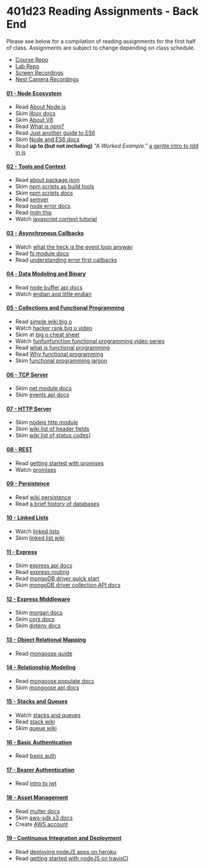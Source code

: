 # 401d23 Reading Assignments - Back End
Please see below for a compilation of reading assignments for the first half of class. Assignments are subject to change depending on class schedule.
* [Course Repo](https://github.com/codefellows/seattle-javascript-401d23)
* [Lab Repo](https://github.com/codefellows-seattle-javascript-401d23)
* [Screen Recordings](https://www.youtube.com/playlist?list=PLVngfM2hsbi_DnO3_JQSgt0Wvipc5Edl5)
* [Nest Camera Recordings](https://www.youtube.com/playlist?list=PLVngfM2hsbi8lp0hdWMvdHwXcvS_s_xvt)

#### [01 - Node Ecosystem](https://github.com/codefellows/seattle-javascript-401d23/tree/master/back-end/01-node-ecosystem)
* Read [About Node.js](https://nodejs.org/en/about/)
* Skim [libuv docs](https://github.com/libuv/libuv)
* Skim [About V8](https://developers.google.com/v8/)
* Read [What is npm?](https://docs.npmjs.com/getting-started/what-is-npm)
* Read [Just another guide to ES6](https://medium.com/sons-of-javascript/javascript-an-introduction-to-es6-1819d0d89a0f#.wb7rj1gin)
* Skim [Node and ES6 docs](https://nodejs.org/en/docs/es6/)
* Read **up to (but not including)** *"A Worked Example."* [a gentle intro to tdd in js](http://jrsinclair.com/articles/2016/gentle-introduction-to-javascript-tdd-intro/)

#### [02 - Tools and Context](https://github.com/codefellows/seattle-javascript-401d23/tree/master/back-end/02-tools-and-context)
* Read [about package.json]
* Skim [npm scripts as build tools]
* Skim [npm scripts docs]
* Read [semver](http://semver.org/)
* Read [node error docs]
* Read [mdn this]
* Watch [javascript context tutorial]
<!--links -->
[node error docs]: https://nodejs.org/dist/latest-v6.x/docs/api/errors.html
[about package.json]: https://docs.npmjs.com/files/package.json
[npm scripts as build tools]: https://www.keithcirkel.co.uk/how-to-use-npm-as-a-build-tool/
[npm scripts docs]: https://docs.npmjs.com/misc/scripts
[mdn new]: https://developer.mozilla.org/en-US/docs/Web/JavaScript/Reference/Operators/new
[mdn object prototype]: https://developer.mozilla.org/en-US/docs/Web/JavaScript/Reference/Global_Objects/Object/prototype
[mdn inheritance and the prototype chain]: https://developer.mozilla.org/en-US/docs/Web/JavaScript/Inheritance_and_the_prototype_chain
[mdn this]: https://developer.mozilla.org/en-US/docs/Web/JavaScript/Reference/Operators/this
[Javascript Context Tutorial]: https://www.youtube.com/watch?v=fjJoX9F_F5g

#### [03 - Asynchronous Callbacks](https://github.com/codefellows/seattle-javascript-401d23/tree/master/back-end/03-asynchronous-callbacks)
* Watch [what the heck is the event loop anyway](https://www.youtube.com/watch?v=8aGhZQkoFbQ)
* Read [fs module docs](https://nodejs.org/dist/latest-v6.x/docs/api/fs.html)
* Read [understanding error first callbacks](http://fredkschott.com/post/2014/03/understanding-error-first-callbacks-in-node-js/)

#### [04 - Data Modeling and Binary](https://github.com/codefellows/seattle-javascript-401d23/tree/master/back-end/04-data-modeling-and-binary)
* Read [node buffer api docs]
* Watch [endian and little endian]
<!--links -->
[events api docs]: https://nodejs.org/api/events.html
[bitmap file format]: https://en.wikipedia.org/wiki/BMP_file_format
[node buffer api docs]: https://nodejs.org/api/buffer.html
[endian and little endian]: https://www.youtube.com/watch?v=B50mNoVw21k]

#### [05 - Collections and Functional Programming](https://github.com/codefellows/seattle-javascript-401d23/tree/master/back-end/05-collections-and-functional-programming)
* Read [simple wiki big o]
* Watch [hacker rank big o video]
* Skim at [big o cheat sheet]
* Watch [funfunfunction functional programming video series]
* Read [what is functional programming]
* Read [Why functional programming](https://github.com/getify/Functional-Light-JS/blob/master/ch1.md)
* Skim [functional programming jargon]
<!-- links -->
[simple wiki big o]: https://simple.wikipedia.org/wiki/Big_O_notation
[hacker rank big o video]: https://www.youtube.com/watch?v=v4cd1O4zkGw
[funfunfunction functional programming video series]: https://www.youtube.com/playlist?list=PL0zVEGEvSaeEd9hlmCXrk5yUyqUag-n84
[functional programming jargon]: https://github.com/hemanth/functional-programming-jargon#functional-programming-jargon
[what is functional programming]: http://blog.jenkster.com/2015/12/what-is-functional-programming.html
[functional-Light JS Book]: https://github.com/getify/Functional-Light-JS
[Big O Cheat Sheet]: http://bigocheatsheet.com/

#### [06 - TCP Server](https://github.com/codefellows/seattle-javascript-401d23/tree/master/back-end/06-tcp-server)
* Skim [net module docs](https://nodejs.org/api/net.html)
* Skim [events api docs](https://nodejs.org/api/events.html)

#### [07 - HTTP Server](https://github.com/codefellows/seattle-javascript-401d23/tree/master/back-end/07-http-server)
* Skim [nodejs http module](https://nodejs.org/api/http.html)
* Skim [wiki list of header fields](https://en.wikipedia.org/wiki/List_of_HTTP_header_fields#Request_fields)
* Skim [wiki list of status codes](https://en.wikipedia.org/wiki/List_of_HTTP_status_codes)]

#### [08 - REST](https://github.com/codefellows/seattle-javascript-401d23/tree/master/back-end/08-rest)
* Read [getting started with promises](https://developers.google.com/web/fundamentals/getting-started/primers/promises)
* Watch [promises](https://www.youtube.com/watch?v=2d7s3spWAzo)

#### [09 - Persistence](https://github.com/codefellows/seattle-javascript-401d23/tree/master/back-end/09-persistence)
* Read [wiki persistence](https://en.wikipedia.org/wiki/Persistence_(computer_science))
* Read [a brief history of databases](http://avant.org/project/history-of-databases/)

#### [10 - Linked Lists](https://github.com/codefellows/seattle-javascript-401d23/tree/master/back-end/10-linked-lists)
* Watch [linked lists]
* Skim [linked list wiki]
<!-- links -->
[linked lists]: https://www.youtube.com/watch?v=njTh_OwMljA
[linked list wiki]: https://en.wikipedia.org/wiki/Linked_list

#### [11 - Express](https://github.com/codefellows/seattle-javascript-401d23/tree/master/back-end/11-express)
* Skim [express api docs](http://expressjs.com/en/4x/api.html)
* Read [express routing](http://expressjs.com/en/guide/routing.html)
* Read [mongoDB driver quick start](http://mongodb.github.io/node-mongodb-native/2.2/quick-start/quick-start/)
* Skim [mongoDB driver collection API docs](http://mongodb.github.io/node-mongodb-native/2.2/api/Collection.html)

#### [12 - Express Middleware](https://github.com/codefellows/seattle-javascript-401d23/tree/master/back-end/12-express-middleware)
* Skim [morgan docs](https://github.com/expressjs/morgan)
* Skim [cors docs](https://github.com/expressjs/cors)
* Skim [dotenv docs](https://github.com/motdotla/dotenv)

#### [13 - Object Relational Mapping](https://github.com/codefellows/seattle-javascript-401d23/tree/master/back-end/13-object-relational-mapping)
* Read [mongoose guide](http://mongoosejs.com/docs/guide.html)

#### [14 - Relationship Modeling](https://github.com/codefellows/seattle-javascript-401d23/tree/master/back-end/14-relationship-modeling)
* Read [mongoose populate docs](http://mongoosejs.com/docs/populate.html)
* Skim [mongoose api docs](http://mongoosejs.com/docs/api.html)

#### [15 - Stacks and Queues](https://github.com/codefellows/seattle-javascript-401d23/tree/master/back-end/15-stacks-and-queues)
* Watch [stacks and queues](https://www.youtube.com/watch?v=wjI1WNcIntg)
* Read [stack wiki](https://en.wikipedia.org/wiki/Stack_(abstract_data_type))
* Skim [queue wiki](https://en.wikipedia.org/wiki/Queue_(abstract_data_type))

#### [16 - Basic Authentication](https://github.com/codefellows/seattle-javascript-401d23/tree/master/back-end/16-basic-authentication)
* Read [basic auth](https://en.wikipedia.org/wiki/Basic_access_authentication)

#### [17 - Bearer Authentication](https://github.com/codefellows/seattle-javascript-401d23/tree/master/back-end/17-bearer-authorization)
* Read [intro to jwt](https://jwt.io/introduction/)

#### [18 - Asset Management](https://github.com/codefellows/seattle-javascript-401d23/tree/master/back-end/18-asset-management)
* Read [multer docs](https://github.com/expressjs/multer)
* Skim [aws-sdk s3 docs](http://docs.aws.amazon.com/AWSJavaScriptSDK/latest/AWS/S3.html)
* Create [AWS account](https://aws.amazon.com/)

#### [19 - Continuous Integration and Deployment](https://github.com/codefellows/seattle-javascript-401d23/tree/master/back-end/19-continous-integration-and-deployment)
* Read [deploying nodeJS apps on heroku](https://devcenter.heroku.com/articles/deploying-nodejs)
* Read [getting started with nodeJS on travisCI](https://docs.travis-ci.com/user/languages/javascript-with-nodejs)
